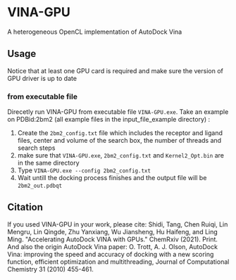 # VINA-GPU
A heterogeneous OpenCL implementation of AutoDock Vina


## Usage
Notice that at least one GPU card is required and make sure the version of GPU driver is up to date
### from executable file
Direcetly run VINA-GPU from executable file `VINA-GPU.exe`.
Take an example on PDBid:2bm2 (all example files in the input_file_example directory) :
1. Create the `2bm2_config.txt` file which includes the receptor and ligand files, center and volume of the search box, the number of threads and search steps 
2. make sure that `VINA-GPU.exe`, `2bm2_config.txt` and `Kernel2_Opt.bin` are in the same directory
3. Type `VINA-GPU.exe --config 2bm2_config.txt`
4. Wait untill the docking process finishes and the output file will be `2bm2_out.pdbqt` 

## Citation
If you used VINA-GPU in your work, please cite: Shidi, Tang, Chen Ruiqi, Lin Mengru, Lin Qingde, Zhu Yanxiang, Wu Jiansheng, Hu Haifeng, and Ling Ming. "Accelerating AutoDock VINA with GPUs." ChemRxiv (2021). Print.  
And also the origin AutoDock Vina paper: O. Trott, A. J. Olson, AutoDock Vina: improving the speed and accuracy of docking with a new scoring function, efficient optimization and multithreading, Journal of Computational Chemistry 31 (2010) 455-461.
